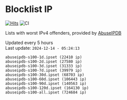 # Blocklist IP

[![Hits](https://hits.seeyoufarm.com/api/count/incr/badge.svg?url=https%3A%2F%2Fgithub.com%2Fborestad%2Fblocklist-ip%2F&count_bg=%2379C83D&title_bg=%23555555&icon=&icon_color=%23E7E7E7&title=hits&edge_flat=false)](https://hits.seeyoufarm.com)  ![CI](https://img.shields.io/github/workflow/status/borestad/blocklist-ip/CI?style=flat-square)

Lists with worst IPv4 offenders, provided by [AbuseIPDB](https://www.abuseipdb.com/)

<!-- FOOTER-PLACEHOLDER -->
Updated every 5 hours<br>
Last update: `2024-12-14 - 05:24:13`
```
abuseipdb-s100-1d.ipset (22410 ip)
abuseipdb-s100-2d.ipset (27580 ip)
abuseipdb-s100-3d.ipset (31333 ip)
abuseipdb-s100-7d.ipset (39979 ip)
abuseipdb-s100-30d.ipset (68703 ip)
abuseipdb-s100-60d.ipset (106443 ip)
abuseipdb-s100-90d.ipset (140563 ip)
abuseipdb-s100-120d.ipset (164130 ip)
abuseipdb-s100-all.ipset (724684 ip)
```
